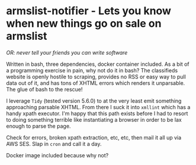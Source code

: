 # armslist-notifier - Lets you know when new things go on sale on armslist

_OR: never tell your friends you can write software_

Written in bash, three dependencies, docker container included. As a bit of a
programming exercise in pain, why not do it in bash? The classifieds website is
openly hostile to scraping, provides no RSS or easy way to pull data out of it,
and has tons of XHTML errors which renders it unparsable. The glue of bash to
the rescue!

I leverage `Tidy` (tested version 5.6.0) to at the very least emit something
approaching parsable XHTML. From there I suck it into `xmllint` which has a
handy xpath executor. I'm happy that this path exists before I had to resort to
doing something terrible like instantiating a browser in order to be lax enough
to parse the page.

Check for errors, broken xpath extraction, etc, etc, then mail it all up via
AWS SES. Slap in `cron` and call it a day.

Docker image included because why not?
